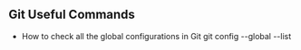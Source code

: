 ## Git Useful Commands

<ul>
    <li>
        How to check all the global configurations in Git
        git config --global --list
    </li>
</ul>